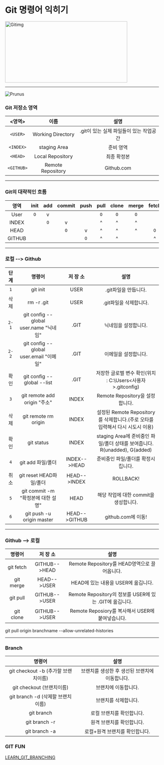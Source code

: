 # Git 명령어 익히기
<img width="400" height="200" src="https://miro.medium.com/max/875/1*BCZkmZR1_YzDZy22Vn4uUw.png" alt="Gitimg" title="GIT을 익혀보자">
<hr>

![Prunus](http://www.gstatic.com/webp/gallery/4.jpg)

### Git 저장소 영역
| <영역> | 이름 | 설명 |
|:---:|:---:|:---:|
| `<USER>` | Working Directory | .git이 있는 실제 파일들이 있는 작업공간  |
| `<INDEX>` | staging Area | 준비 영역 |
| `<HEAD>` | Local Repository | 최종 확정본 |
| `<GITHUB>` | Remote Repository | Github.com |

<hr>

### Git의 대략적인 흐름
| 영역   | init | add | commit | push | pull | clone | merge | fetch |
|:---:   |:---: |:---:|:---:   |:---: |:---: |:---:  |:---:  |:---:  |
| User   |  `O` |  v  |        |      |  `O` |  `O`  |  `O`  |       |
| INDEX  |      | `O` |    v   |      |   ^  |   ^   |   ^   |       |
| HEAD   |      |     |   `O`  |   v  |   ^  |   ^   |   ^   |  `O`  |
| GITHUB |      |     |        |  `O` |   ^  |   ^   |       |   ^   |

<hr>

### 로컬 --> Github
| 단    계 | 명령어 | 저  장  소 | 설명 |
|:---:|:---:|:---:|:---:|
| `1` | git init | USER | .git파일을 만듭니다. |
| 삭제 | rm -r .git | USER | .git파일을 삭제합니다. |
| `2-1` | git config --global user.name "닉네임" | .GIT | 닉네임을 설정합니다. |
| `2-2` | git config --global user.email "이메일" | .GIT | 이메일을 설정합니다. |
| 확인 | git config --global --list | .GIT | 저장한 글로벌 변수 확인(위치 : C:\Users\<사용자>\.gitconfig) |
| `3` | git remote add origin "주소" | INDEX | Remote Repository을 설정합니다. |
| 삭제 | git remote rm origin | INDEX | 설정된 Remote Repository를 삭제합니다.(주로 오타를 입력해서 다시 시도시 이용) |
| 확인 | git status | INDEX | staging Area에 준비중인 파일/폴더 상태를 보여줍니다. R(unadded), G(added) |
| `4` | git add 파일/폴더 | INDEX-->HEAD | 준비중인 파일/폴더를 확정시킵니다. |
| 취소 | git reset HEAD파일/폴더 | HEAD-->INDEX | ROLLBACK! |
| `5` | git commit -m "확정본에 대한 설명" | HEAD | 해당 작업에 대한 commit을 생성합니다. |
| `6` | git push -u origin master | HEAD-->GITHUB | github.com에 이동! |

<hr>

### Github --> 로컬
| 명령어 | 저  장  소 | 설명 |
|:---:|:---:|:---:|
| git fetch | GITHUB-->HEAD | Remote Repository를 HEAD영역으로 끌어옵니다. |
| git merge | HEAD-->USER | HEAD에 있는 내용을 USER에 옮깁니다. |
| git pull | GITHUB-->USER | Remote Repository의 정보를 USER에 있는 .GIT에 옮깁니다. |
| git clone | GITHUB-->USER | Remote Reposiory를 복사해서 USER에 붙여넣습니다. |

git pull origin branchname --allow-unrelated-histories

<hr>

### Branch
| 명령어 | 설명 |
|:---:|:---:|
| git checkout -b (추가할 브랜치이름) | 브랜치를 생성한 후 생선된 브랜치에 이동합니다. |
| git checkout (브랜치이름) | 브랜치에 이동합니다. |
| git branch -d (삭제할 브랜치이름) | 브랜치를 삭제합니다. |
| git branch | 로컬 브랜치를 확인합니다. |
| git branch -r | 원격 브랜치를 확인합니다. |
| git branch -a | 로컬+원격 브랜치를 확인합니다. |

### GIT FUN


[LEARN_GIT_BRANCHING][1]

[1]:https://learngitbranching.js.org/

